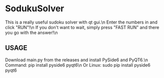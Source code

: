 # SodukuSolver
This is a really useful sudoku solver with qt gui.\n
Enter the numbers in and click "RUN"!\n
If you don't want to wait, simply press "FAST RUN" and there you go with the answer!\n

## USAGE
Download main.py from the releases and install PySide6 and PyQT6.\n
Command: pip install pyside6 pyqt6\n
Or Linux: sudo pip install pyside6 pyqt6
